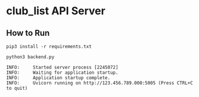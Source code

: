 # club_list API Server

## How to Run
`pip3 install -r requirements.txt`

`python3 backend.py`

```
INFO:     Started server process [2245072]
INFO:     Waiting for application startup.
INFO:     Application startup complete.
INFO:     Uvicorn running on http://123.456.789.000:5005 (Press CTRL+C to quit)
```
